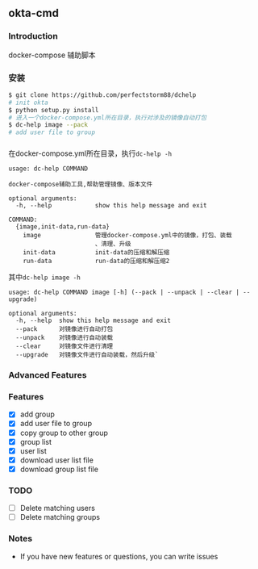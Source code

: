 ## okta-cmd

### Introduction
docker-compose 辅助脚本

### 安装
```bash
$ git clone https://github.com/perfectstorm88/dchelp
# init okta
$ python setup.py install
# 进入一个docker-compose.yml所在目录，执行对涉及的镜像自动打包
$ dc-help image --pack 
# add user file to group
```
### 
在docker-compose.yml所在目录，执行`dc-help -h`
```
usage: dc-help COMMAND

docker-compose辅助工具,帮助管理镜像、版本文件

optional arguments:
  -h, --help            show this help message and exit

COMMAND:
  {image,init-data,run-data}
    image               管理docker-compose.yml中的镜像，打包、装载
                        、清理、升级
    init-data           init-data的压缩和解压缩
    run-data            run-data的压缩和解压缩2
```

其中`dc-help image -h`

```
usage: dc-help COMMAND image [-h] (--pack | --unpack | --clear | --upgrade)

optional arguments:
  -h, --help  show this help message and exit
  --pack      对镜像进行自动打包
  --unpack    对镜像进行自动装载
  --clear     对镜像文件进行清理
  --upgrade   对镜像文件进行自动装载，然后升级`
```

### Advanced Features
### Features
*  [x] add group
*  [x] add user file to group
*  [x] copy group to other group
*  [x] group list
*  [x] user list
*  [x] download user list file
*  [x] download group list file

### TODO
*  [ ] Delete matching users
*  [ ] Delete matching groups

### Notes
* If you have new features or questions, you can write issues